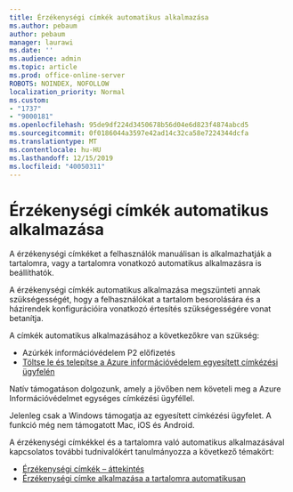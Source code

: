 ```yaml
---
title: Érzékenységi címkék automatikus alkalmazása
ms.author: pebaum
author: pebaum
manager: laurawi
ms.date: ''
ms.audience: admin
ms.topic: article
ms.prod: office-online-server
ROBOTS: NOINDEX, NOFOLLOW
localization_priority: Normal
ms.custom:
- "1737"
- "9000181"
ms.openlocfilehash: 95de9df224d3450678b56d04e6d823f4874abcd5
ms.sourcegitcommit: 0f0186044a3597e42ad14c32ca58e7224344dcfa
ms.translationtype: MT
ms.contentlocale: hu-HU
ms.lasthandoff: 12/15/2019
ms.locfileid: "40050311"
---
```

# <a name="auto-apply-sensitivity-labels"></a>Érzékenységi címkék automatikus alkalmazása

A érzékenységi címkéket a felhasználók manuálisan is alkalmazhatják a tartalomra, vagy a tartalomra vonatkozó automatikus alkalmazásra is beállíthatók.

A érzékenységi címkék automatikus alkalmazása megszünteti annak szükségességét, hogy a felhasználókat a tartalom besorolására és a házirendek konfigurációira vonatkozó értesítés szükségességére vonat betanítja.

A címkék automatikus alkalmazásához a következőkre van szükség:

- Azúrkék információvédelem P2 előfizetés
- [Töltse le és telepítse a Azure információvédelem egyesített címkézési ügyfelén](https://docs.microsoft.com/azure/information-protection/rms-client/install-unifiedlabelingclient-app)

Natív támogatáson dolgozunk, amely a jövőben nem követeli meg a Azure Információvédelmet egységes címkézési ügyféllel.

Jelenleg csak a Windows támogatja az egyesített címkézési ügyfelet.  A funkció még nem támogatott Mac, iOS és Android.

A érzékenységi címkékkel és a tartalomra való automatikus alkalmazásával kapcsolatos további tudnivalókért tanulmányozza a következő témakört:

- [Érzékenységi címkék – áttekintés](https://docs.microsoft.com/office365/securitycompliance/sensitivity-labels)
- [Érzékenységi címke alkalmazása a tartalomra automatikusan](https://docs.microsoft.com/office365/securitycompliance/apply_sensitivity_label_automatically)